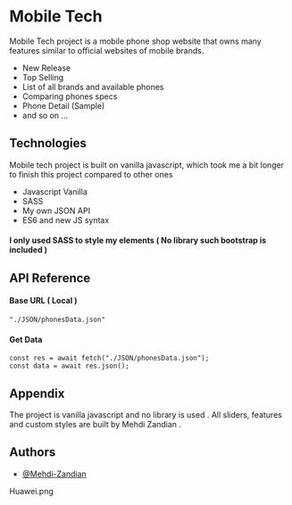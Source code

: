 
# Mobile Tech
Mobile Tech project is a mobile phone shop website that owns many features similar to official websites of mobile brands.
- New Release
- Top Selling
- List of all brands and available phones
- Comparing phones specs
- Phone Detail (Sample)
- and so on ...
## Technologies


Mobile tech project is built on vanilla javascript, which took me a bit longer to finish this project compared to other ones
- Javascript Vanilla
- SASS
- My own JSON API
- ES6 and new JS syntax
#### I only used SASS to style my elements ( No library such bootstrap is included )
## API Reference

#### Base URL ( Local )
```
"./JSON/phonesData.json"
```

#### Get Data

```
const res = await fetch("./JSON/phonesData.json");
const data = await res.json();
```

## Appendix
The project is vanilla javascript and no library is used .
All sliders, features and custom styles are built by Mehdi Zandian .
## Authors

- [@Mehdi-Zandian](https://github.com/Mehdi-Zandian)

Huawei.png
